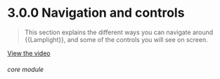 # 3.0.0    Navigation and controls

> This section explains the different ways you can navigate around {{Lamplight}}, and some of the controls you will see on screen. 

 

[View the video](/help/video/id/2)
###### core module

